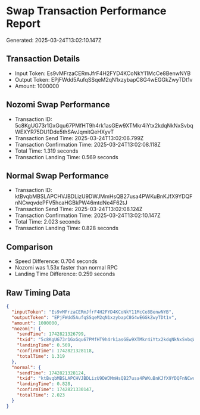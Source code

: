 # Swap Transaction Performance Report
Generated: 2025-03-24T13:02:10.147Z

## Transaction Details
- Input Token: Es9vMFrzaCERmJfrF4H2FYD4KCoNkY11McCe8BenwNYB
- Output Token: EPjFWdd5AufqSSqeM2qN1xzybapC8G4wEGGkZwyTDt1v
- Amount: 1000000

## Nozomi Swap Performance
- Transaction ID: 5c8KgUG73r1GxGqu67PMfHT9h4rk1asGEw9XTMkr4iYtx2kdqNkNxSvbqWEXYR75DU1Dde5thSAvJqmitQeHXyvT
- Transaction Send Time: 2025-03-24T13:02:06.799Z
- Transaction Confirmation Time: 2025-03-24T13:02:08.118Z
- Total Time: 1.319 seconds
- Transaction Landing Time: 0.569 seconds

## Normal Swap Performance
- Transaction ID: ktBvqbMBSLAPCHVJBDLizU9DWJMmHsQB27usa4PWKuBnKJfX9YDQFnNCwqvdePFV5hcaHGBkPW46mtdNe4F62tJ
- Transaction Send Time: 2025-03-24T13:02:08.124Z
- Transaction Confirmation Time: 2025-03-24T13:02:10.147Z
- Total Time: 2.023 seconds
- Transaction Landing Time: 0.828 seconds

## Comparison
- Speed Difference: 0.704 seconds
- Nozomi was 1.53x faster than normal RPC
- Landing Time Difference: 0.259 seconds

## Raw Timing Data
```json
{
  "inputToken": "Es9vMFrzaCERmJfrF4H2FYD4KCoNkY11McCe8BenwNYB",
  "outputToken": "EPjFWdd5AufqSSqeM2qN1xzybapC8G4wEGGkZwyTDt1v",
  "amount": 1000000,
  "nozomi": {
    "sendTime": 1742821326799,
    "txid": "5c8KgUG73r1GxGqu67PMfHT9h4rk1asGEw9XTMkr4iYtx2kdqNkNxSvbqWEXYR75DU1Dde5thSAvJqmitQeHXyvT",
    "landingTime": 0.569,
    "confirmTime": 1742821328118,
    "totalTime": 1.319
  },
  "normal": {
    "sendTime": 1742821328124,
    "txid": "ktBvqbMBSLAPCHVJBDLizU9DWJMmHsQB27usa4PWKuBnKJfX9YDQFnNCwqvdePFV5hcaHGBkPW46mtdNe4F62tJ",
    "landingTime": 0.828,
    "confirmTime": 1742821330147,
    "totalTime": 2.023
  }
}
```
